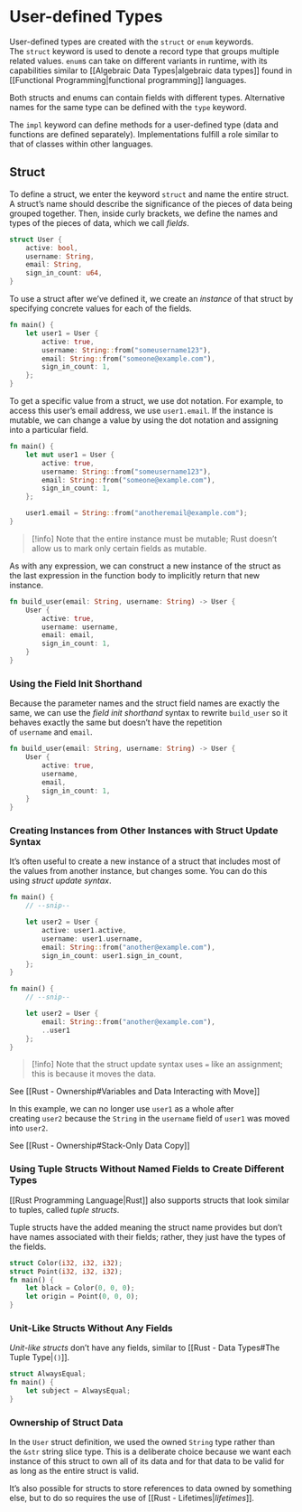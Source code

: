 # User-defined Types
User-defined types are created with the `struct` or `enum` keywords. The `struct` keyword is used to denote a record type that groups multiple related values. `enum`s can take on different variants in runtime, with its capabilities similar to [[Algebraic Data Types|algebraic data types]] found in [[Functional Programming|functional programming]] languages.

Both structs and enums can contain fields with different types. Alternative names for the same type can be defined with the `type` keyword.

The `impl` keyword can define methods for a user-defined type (data and functions are defined separately). Implementations fulfill a role similar to that of classes within other languages.

## Struct
To define a struct, we enter the keyword `struct` and name the entire struct. A struct’s name should describe the significance of the pieces of data being grouped together. Then, inside curly brackets, we define the names and types of the pieces of data, which we call *fields*.

```Rust
struct User {
	active: bool,
	username: String,
	email: String,
	sign_in_count: u64,
}
```

To use a struct after we’ve defined it, we create an _instance_ of that struct by specifying concrete values for each of the fields.

```Rust
fn main() {
    let user1 = User {
        active: true,
        username: String::from("someusername123"),
        email: String::from("someone@example.com"),
        sign_in_count: 1,
    };
}
```

To get a specific value from a struct, we use dot notation. For example, to access this user’s email address, we use `user1.email`. If the instance is mutable, we can change a value by using the dot notation and assigning into a particular field.

```Rust
fn main() {
    let mut user1 = User {
        active: true,
        username: String::from("someusername123"),
        email: String::from("someone@example.com"),
        sign_in_count: 1,
    };

    user1.email = String::from("anotheremail@example.com");
}
```

> [!info]
> Note that the entire instance must be mutable; Rust doesn’t allow us to mark only certain fields as mutable.

As with any expression, we can construct a new instance of the struct as the last expression in the function body to implicitly return that new instance.

```Rust
fn build_user(email: String, username: String) -> User {
	User {
		active: true,
		username: username,
		email: email,
		sign_in_count: 1,
	}
}
```

### Using the Field Init Shorthand
Because the parameter names and the struct field names are exactly the same, we can use the _field init shorthand_ syntax to rewrite `build_user` so it behaves exactly the same but doesn’t have the repetition of `username` and `email`.

```Rust
fn build_user(email: String, username: String) -> User {
    User {
        active: true,
        username,
        email,
        sign_in_count: 1,
    }
}
```

### Creating Instances from Other Instances with Struct Update Syntax
It’s often useful to create a new instance of a struct that includes most of the values from another instance, but changes some. You can do this using _struct update syntax_.
```Rust
fn main() {
    // --snip--

    let user2 = User {
        active: user1.active,
        username: user1.username,
        email: String::from("another@example.com"),
        sign_in_count: user1.sign_in_count,
    };
}
```

```Rust
fn main() {
    // --snip--

    let user2 = User {
        email: String::from("another@example.com"),
        ..user1
    };
}
```

> [!info]
> Note that the struct update syntax uses `=` like an assignment; this is because it moves the data.

See [[Rust - Ownership#Variables and Data Interacting with Move]]

In this example, we can no longer use `user1` as a whole after creating `user2` because the `String` in the `username` field of `user1` was moved into `user2`.

See [[Rust - Ownership#Stack-Only Data Copy]]

### Using Tuple Structs Without Named Fields to Create Different Types

[[Rust Programming Language|Rust]] also supports structs that look similar to tuples, called *tuple structs*.

Tuple structs have the added meaning the struct name provides but don’t have names associated with their fields; rather, they just have the types of the fields.

```Rust
struct Color(i32, i32, i32);
struct Point(i32, i32, i32);
fn main() {
	let black = Color(0, 0, 0);
	let origin = Point(0, 0, 0);
}
```

### Unit-Like Structs Without Any Fields
*Unit-like structs* don’t have any fields, similar to [[Rust - Data Types#The Tuple Type|`()`]].

```Rust
struct AlwaysEqual;
fn main() {
	let subject = AlwaysEqual;
}
```

### Ownership of Struct Data
In the `User` struct definition, we used the owned `String` type rather than the `&str` string slice type. This is a deliberate choice because we want each instance of this struct to own all of its data and for that data to be valid for as long as the entire struct is valid.

It’s also possible for structs to store references to data owned by something else, but to do so requires the use of [[Rust - Lifetimes|_lifetimes_]].
